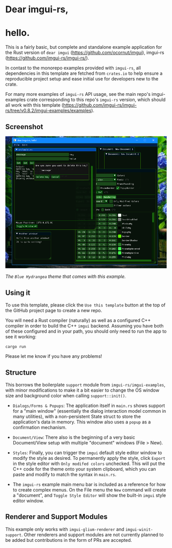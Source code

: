 # Dear imgui-rs,
# hello.

This is a fairly basic, but complete and standalone example application for the Rust version of `dear imgui` (https://github.com/ocornut/imgui), imgui-rs (https://github.com/imgui-rs/imgui-rs/).

In contast to the monorepo examples provided with `imgui-rs`, all dependencies in this template are fetched from `crates.io` to help ensure a reproducible project setup and ease initial use for developers new to the crate.

For many more examples of `imgui-rs` API usage, see the main repo's imgui-examples crate corresponding to this repo's `imgui-rs` version, which should all work with this template (https://github.com/imgui-rs/imgui-rs/tree/v0.8.2/imgui-examples/examples).

## Screenshot

<img src="screenshot.png" />

*The `Blue Hydrangea` theme that comes with this example.*

## Using it

To use this template, please click the `Use this template` button at the top of the GitHub project page to create a new repo.

You will need a Rust compiler (naturally) as well as a configured C++ compiler in order to build the C++ `imgui` backend. Assuming you have both of these configured and in your path, you should only need to run the app to see it working:

    cargo run

Please let me know if you have any problems!

## Structure

This borrows the boilerplate `support` module from `imgui-rs/imgui-examples`, with minor modifications to make it a bit easier to change the OS window size and background color when calling `support::init()`.

* `Dialogs/Forms & Popups`: The application itself in `main.rs` shows support for a "main window" (essentially the dialog interaction model common in many utilities), with a non-persistent State struct to store the application's data in memory. This window also uses a `popup` as a confirmation mechanism.

* `Document/View`: There also is the beginning of a very basic Document/View setup with multiple "document" windows (File > New).

* `Styles`: Finally, you can trigger the `imgui` default style editor window to modify the style as desired. To permanently apply the style, click `Export` in the style editor with `Only modifed colors` unchecked. This will put the C++ code for the theme onto your system clipboard, which you can paste and modify to match the syntax in `main.rs`.

* The `imgui-rs` example main menu bar is included as a reference for how to create complex menus. On the File menu the `New` command will create a "document", and `Toggle Style Editor` will show the built-in `imgui` style editor window.

## Renderer and Support Modules

This example only works with `imgui-glium-renderer` and `imgui-winit-support`. Other renderers and support modules are not currently planned to be added but contributions in the form of PRs are accepted.
